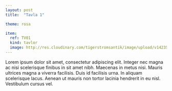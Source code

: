 ```yaml
---
layout: post
title:  "Tavla 1"

theme: rosa

item:
  ref: TV01
  kind: tavlor
  image: http://res.cloudinary.com/tigerstromsantik/image/upload/v1423508158/Keen_l91bzl.jpg
---
```


Lorem ipsum dolor sit amet, consectetur adipiscing elit. Integer nec magna ac nisi scelerisque finibus in sit amet nibh. Maecenas in metus nisi. Mauris ultrices magna a viverra facilisis. Duis id facilisis urna. In aliquam scelerisque lacus. Aenean ut mauris non tortor lacinia hendrerit in eu nisl. Vestibulum cursus vel.



